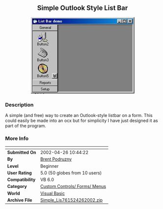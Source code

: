 ﻿<div align="center">

## Simple Outlook Style List Bar

<img src="PIC2002426129522005.jpg">
</div>

### Description

A simple (and free) way to create an Outlook-style listbar on a form. This could easily be made into an ocx but for simplicity I have just designed it as part of the program.
 
### More Info
 


<span>             |<span>
---                |---
**Submitted On**   |2002-04-26 10:44:22
**By**             |[Brent Podruzny](https://github.com/Planet-Source-Code/PSCIndex/blob/master/ByAuthor/brent-podruzny.md)
**Level**          |Beginner
**User Rating**    |5.0 (50 globes from 10 users)
**Compatibility**  |VB 6\.0
**Category**       |[Custom Controls/ Forms/  Menus](https://github.com/Planet-Source-Code/PSCIndex/blob/master/ByCategory/custom-controls-forms-menus__1-4.md)
**World**          |[Visual Basic](https://github.com/Planet-Source-Code/PSCIndex/blob/master/ByWorld/visual-basic.md)
**Archive File**   |[Simple\_Lis761524262002\.zip](https://github.com/Planet-Source-Code/brent-podruzny-simple-outlook-style-list-bar__1-34136/archive/master.zip)








